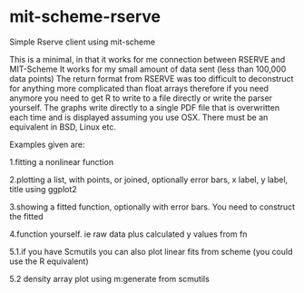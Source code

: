 # mit-scheme-rserve
Simple Rserve client using mit-scheme


This is a minimal, in that it works for me connection between RSERVE and MIT-Scheme
It works for my small amount of data sent (less than 100,000 data points)
The return format from RSERVE was too difficult to deconstruct for anything more complicated than float arrays
therefore if you need anymore you need to get R to write to a file directly or write the parser yourself.
The graphs write directly to a single PDF file that is overwritten each time and is displayed assuming
you use OSX. There must be an equivalent in BSD, Linux etc.

Examples given are:

1.fitting a nonlinear function

2.plotting a list, with points, or joined, optionally error bars, x label, y label, title using ggplot2

3.showing a fitted function, optionally with error bars. You need to construct the fitted

4.function yourself. ie raw data plus calculated y values from fn

5.1.if you have Scmutils you can also plot linear fits from scheme (you could use the R equivalent)

5.2 density array plot using m:generate from scmutils

